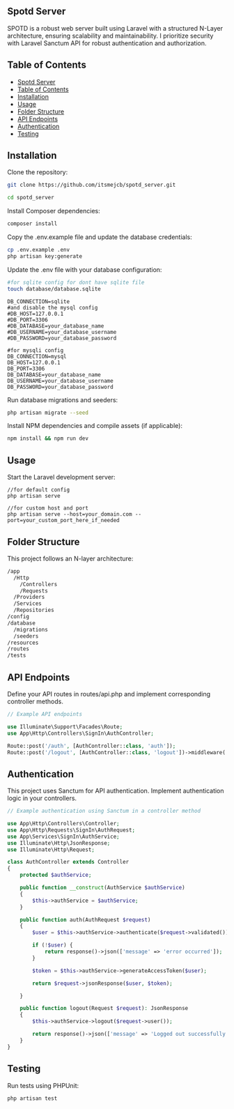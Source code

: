 ## Spotd Server
SPOTD is a robust web server built using Laravel with a structured N-Layer architecture, ensuring scalability and maintainability. I prioritize security with Laravel Sanctum API for robust authentication and authorization.

## Table of Contents
- [Spotd Server](#spotd-server)
- [Table of Contents](#table-of-contents)
- [Installation](#installation)
- [Usage](#usage)
- [Folder Structure](#folder-structure)
- [API Endpoints](#api-endpoints)
- [Authentication](#authentication)
- [Testing](#testing)

## Installation

Clone the repository:

```bash
git clone https://github.com/itsmejcb/spotd_server.git

cd spotd_server
```

Install Composer dependencies:

```bash
composer install
```

Copy the .env.example file and update the database credentials:

```bash
cp .env.example .env
php artisan key:generate
```

Update the .env file with your database configuration:
```bash
#for sqlite config for dont have sqlite file
touch database/database.sqlite
```
```dotenv
DB_CONNECTION=sqlite
#and disable the mysql config
#DB_HOST=127.0.0.1
#DB_PORT=3306
#DB_DATABASE=your_database_name
#DB_USERNAME=your_database_username
#DB_PASSWORD=your_database_password

#for mysqli config
DB_CONNECTION=mysql
DB_HOST=127.0.0.1
DB_PORT=3306
DB_DATABASE=your_database_name
DB_USERNAME=your_database_username
DB_PASSWORD=your_database_password
```

Run database migrations and seeders:
```bash
php artisan migrate --seed
```

Install NPM dependencies and compile assets (if applicable):
```bash
npm install && npm run dev
```

## Usage
Start the Laravel development server:
```composer
//for default config
php artisan serve

//for custom host and port
php artisan serve --host=your_domain.com --port=your_custom_port_here_if_needed
```

## Folder Structure
This project follows an N-layer architecture:
```bash
/app
  /Http
    /Controllers
    /Requests
  /Providers
  /Services
  /Repositories
/config
/database
  /migrations
  /seeders
/resources
/routes
/tests
```

## API Endpoints
Define your API routes in routes/api.php and implement corresponding controller methods.
```php
// Example API endpoints

use Illuminate\Support\Facades\Route;
use App\Http\Controllers\SignIn\AuthController;

Route::post('/auth', [AuthController::class, 'auth']);
Route::post('/logout', [AuthController::class, 'logout'])->middleware('auth:sanctum');
```

## Authentication
This project uses Sanctum for API authentication. Implement authentication logic in your controllers.
```php
// Example authentication using Sanctum in a controller method

use App\Http\Controllers\Controller;
use App\Http\Requests\SignIn\AuthRequest;
use App\Services\SignIn\AuthService;
use Illuminate\Http\JsonResponse;
use Illuminate\Http\Request;

class AuthController extends Controller
{
    protected $authService;

    public function __construct(AuthService $authService)
    {
        $this->authService = $authService;
    }

    public function auth(AuthRequest $request)
    {
        $user = $this->authService->authenticate($request->validated());

        if (!$user) {
            return response()->json(['message' => 'error occurred']);
        }

        $token = $this->authService->generateAccessToken($user);

        return $request->jsonResponse($user, $token);

    }

    public function logout(Request $request): JsonResponse
    {
        $this->authService->logout($request->user());

        return response()->json(['message' => 'Logged out successfully']);
    }
}

```

## Testing
Run tests using PHPUnit:
```bash
php artisan test
```

